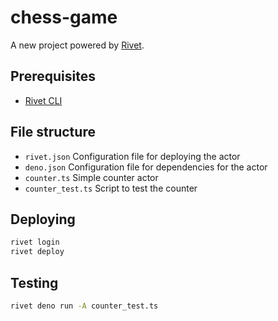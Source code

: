 # chess-game

A new project powered by [Rivet](https://rivet.gg).

## Prerequisites

- [Rivet CLI](https://rivet.gg/docs/setup)

## File structure

- `rivet.json` Configuration file for deploying the actor
- `deno.json` Configuration file for dependencies for the actor
- `counter.ts` Simple counter actor
- `counter_test.ts` Script to test the counter

## Deploying

```sh
rivet login
rivet deploy
```

## Testing

```sh
rivet deno run -A counter_test.ts
```

